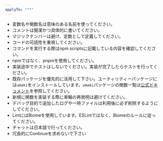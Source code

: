```yaml
---
applyTo: "**"
---
```


- 変数名や関数名は意味のある名前を使ってください。
- コメントは簡潔かつ具体的に書いてください。
- マジックナンバーは避け、定数として定義してください。
- コードの可読性を重視してください。
- コマンドを実行する際はnpm scriptsに記載している内容を確認してください。
- npmではなく、pnpmを使用してください。
- 実装途中でテストはしないでください。実装が完了したらテストを行ってください。
- 既存パッケージを優先的に活用して下さい。ユーティリティーパッケージには`umaki`をインストールしています。`umaki`パッケージの関数一覧は[公式ドキュメント](https://github.com/TsubasaHiga/umaki)を参照してください。
- 新規に関数を実装する際に車輪の再発明は避けてください。
- デバッグ目的で追加したログや一時ファイルは利用後に必ず削除するようにしてください。
- LintにはBiomeを使用しています。ESLintではなく、Biomeのルールに従ってください。
- チャットは日本語で行ってください。
- 冗長的にContinueを求めないで下さい